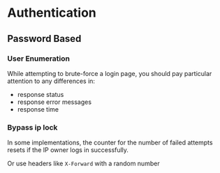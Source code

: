 # Authentication

## Password Based

### User Enumeration

While attempting to brute-force a login page, you should pay particular attention to any differences in:

* response status
* response error messages
* response time

### Bypass ip lock

In some implementations, the counter for the number of failed attempts resets if the IP owner logs in successfully.

Or use headers like `X-Forward` with a random number

